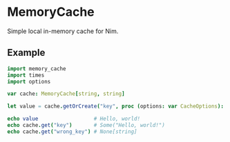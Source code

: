 MemoryCache
===

Simple local in-memory cache for Nim.

Example
---

```nim
import memory_cache
import times
import options

var cache: MemoryCache[string, string]

let value = cache.getOrCreate("key", proc (options: var CacheOptions): string = "Hello, world!")

echo value                  # Hello, world!
echo cache.get("key")       # Some("Hello, world!")
echo cache.get("wrong_key") # None[string]
```
